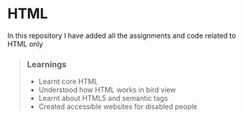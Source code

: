 # HTML

In this repository I have added all the assignments and code related to HTML only

> ### Learnings
> * Learnt core HTML
> * Understood how HTML works in bird view 
> * Learnt about HTML5 and semantic tags 
> * Created accessible websites for disabled people
 